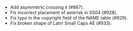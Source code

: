  * Add asymmetric crossing `8` (#867).
 * Fix incorrect placement of asterisk in SS04 (#928).
 * Fix typo in the copyright field of the NAME table (#929).
 * Fix broken shape of Latin Small Caps AE (#933).
